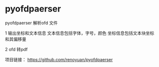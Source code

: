 # pyofdpaerser
pyofdpaerser 解析ofd 文件

1 输出坐标和文本信息
    文本信息包括字体，字号，颜色
    坐标信息包括文本块坐标和其偏移量
    
2 ofd 转pdf

项目链接： https://github.com/renoyuan/pyofdpaerser

